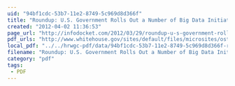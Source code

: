 ```yaml
---
uid: "94bf1cdc-53b7-11e2-8749-5c969d8d366f"
title: "Roundup: U.S. Government Rolls Out a Number of Big Data Initiatives, Projects | INFOdocket"
created: "2012-04-02 11:36:53"
page_url: "http://infodocket.com/2012/03/29/roundup-u-s-government-rolls-out-a-number-of-big-data-initiatives-projects/"
pdf_urls: "http://www.whitehouse.gov/sites/default/files/microsites/ostp/big_data_fact_sheet_final.pdf"
local_pdf: "../../hrwgc-pdf/data/94bf1cdc-53b7-11e2-8749-5c969d8d366f-roundup-u-s-government-rolls-out-a-number-of-big-data-initiatives-projects-infodocket.pdf"
filename: "Roundup: U.S. Government Rolls Out a Number of Big Data Initiatives, Projects | INFOdocket.html"
category: "pdf"
tags: 
 - PDF
---
```

